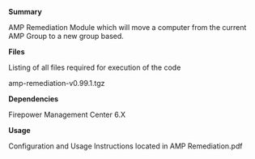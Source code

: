 **Summary**

AMP Remediation Module which will move a computer from the current AMP Group to a new group based. 

**Files**

Listing of all files required for execution of the code

amp-remediation-v0.99.1.tgz

**Dependencies**

Firepower Management Center 6.X

**Usage**

Configuration and Usage Instructions located in AMP Remediation.pdf
